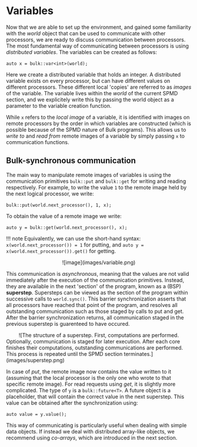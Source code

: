 Variables
=========

Now that we are able to set up the environment, and gained some
familiarity with the *world* object that can be used to communicate with
other processors, we are ready to discuss communication between
processors. The most fundamental way of communicating between processors
is using *distributed variables*. The variables can be created as
follows:

```
auto x = bulk::var<int>(world);
```

Here we create a distributed variable that holds an integer. A
distributed variable exists on every processor, but can have different
values on different processors. These different local 'copies' are
referred to as *images* of the variable. The variable lives within the
*world* of the current SPMD section, and we explicitely write this by
passing the world object as a parameter to the variable creation
function.

While `x` refers to the *local image* of a variable, it is
identified with images on remote processors by the order in which
variables are constructed (which is possible because of the SPMD nature
of Bulk programs). This allows us to *write to* and *read from* remote
images of a variable by simply passing `x` to communication
functions.

Bulk-synchronous communication
------------------------------

The main way to manipulate remote images of variables is using the
communication primitives `bulk::put` and
`bulk::get` for writing and reading respectively. For
example, to write the value `1` to the remote image held by
the next logical processor, we write:

``` 
bulk::put(world.next_processor(), 1, x);
```

To obtain the value of a remote image we write:

``` 
auto y = bulk::get(world.next_processor(), x);
```

!!! note
    Equivalently, we can use the short-hand syntax: `x(world.next_processor()) = 1` for putting, and `auto y = x(world.next_processor()).get()` for getting.

<center>
![image](images/variable.png)
</center>

This communication is *asynchronous*, meaning that the values are not
valid immediately after the execution of the communication primitives.
Instead, they are available in the next 'section' of the program, known
as a (BSP) **superstep**. Supersteps can be viewed as the section of the
program within successive calls to `world.sync()`. This
barrier synchronization asserts that all processors have reached that
point of the program, and resolves all outstanding communication such as
those staged by calls to put and get. After the barrier synchronization
returns, all communication staged in the previous superstep is
guarenteed to have occured.

<center>
![The structure of a superstep. First, computations are performed.
</center>
Optionally, communication is staged for later execution. After each core
finishes their computations, outstanding communications are performed.
This process is repeated until the SPMD section
terminates.](images/superstep.png)

In case of *put*, the remote image now contains the value written to it
(assuming that the local processor is the only one who wrote to that
specific remote image). For read requests using *get*, it is slightly
more complicated. The type of `y` is a
`bulk::future<T>`. A future object is a placeholder, that
will contain the correct value in the next superstep. This value can be
obtained after the synchronization using:

```
auto value = y.value();
```

This way of communicating is particularly useful when dealing with
simple data objects. If instead we deal with distributed array-like
objects, we recommend using *co-arrays*, which are introduced in the
next section.
